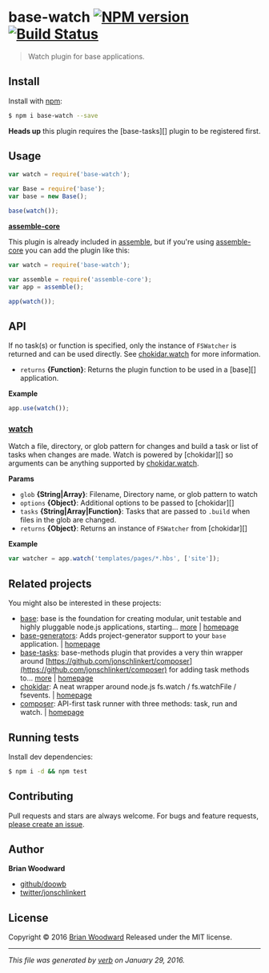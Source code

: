 # base-watch [![NPM version](https://img.shields.io/npm/v/base-watch.svg)](https://www.npmjs.com/package/base-watch) [![Build Status](https://img.shields.io/travis/node-base/base-watch.svg)](https://travis-ci.org/node-base/base-watch)

> Watch plugin for base applications.

## Install

Install with [npm](https://www.npmjs.com/):

```sh
$ npm i base-watch --save
```

**Heads up** this plugin requires the [base-tasks][] plugin to be registered first.

## Usage

```js
var watch = require('base-watch');

var Base = require('base');
var base = new Base();

base(watch());
```

**[assemble-core](https://github.com/assemble/assemble-core)**

This plugin is already included in [assemble](http://assemble.io), but if you're using [assemble-core](https://github.com/assemble/assemble-core) you can add the plugin like this:

```js
var watch = require('base-watch');

var assemble = require('assemble-core');
var app = assemble();

app(watch());
```

## API

If no task(s) or function is specified, only the instance of `FSWatcher` is returned and can be used directly.
See [chokidar.watch](https://github.com/paulmillr/chokidar#api) for more information.

* `returns` **{Function}**: Returns the plugin function to be used in a [base][] application.

**Example**

```js
app.use(watch());
```

### [watch](index.js#L48)

Watch a file, directory, or glob pattern for changes and build a task or list of tasks when changes are made. Watch is powered by [chokidar][] so arguments can be anything supported by [chokidar.watch](https://github.com/paulmillr/chokidar#api).

**Params**

* `glob` **{String|Array}**: Filename, Directory name, or glob pattern to watch
* `options` **{Object}**: Additional options to be passed to [chokidar][]
* `tasks` **{String|Array|Function}**: Tasks that are passed to `.build` when files in the glob are changed.
* `returns` **{Object}**: Returns an instance of `FSWatcher` from [chokidar][]

**Example**

```js
var watcher = app.watch('templates/pages/*.hbs', ['site']);
```

## Related projects

You might also be interested in these projects:

* [base](https://www.npmjs.com/package/base): base is the foundation for creating modular, unit testable and highly pluggable node.js applications, starting… [more](https://www.npmjs.com/package/base) | [homepage](https://github.com/node-base/base)
* [base-generators](https://www.npmjs.com/package/base-generators): Adds project-generator support to your `base` application. | [homepage](https://github.com/jonschlinkert/base-generators)
* [base-tasks](https://www.npmjs.com/package/base-tasks): base-methods plugin that provides a very thin wrapper around [https://github.com/jonschlinkert/composer](https://github.com/jonschlinkert/composer) for adding task methods to… [more](https://www.npmjs.com/package/base-tasks) | [homepage](https://github.com/jonschlinkert/base-tasks)
* [chokidar](https://www.npmjs.com/package/chokidar): A neat wrapper around node.js fs.watch / fs.watchFile / fsevents. | [homepage](https://github.com/paulmillr/chokidar)
* [composer](https://www.npmjs.com/package/composer): API-first task runner with three methods: task, run and watch. | [homepage](https://github.com/doowb/composer)

## Running tests

Install dev dependencies:

```sh
$ npm i -d && npm test
```

## Contributing

Pull requests and stars are always welcome. For bugs and feature requests, [please create an issue](https://github.com/doowb/base-watch/issues/new).

## Author

**Brian Woodward**

* [github/doowb](https://github.com/doowb)
* [twitter/jonschlinkert](http://twitter.com/jonschlinkert)

## License

Copyright © 2016 [Brian Woodward](https://github.com/doowb)
Released under the MIT license.

***

_This file was generated by [verb](https://github.com/verbose/verb) on January 29, 2016._